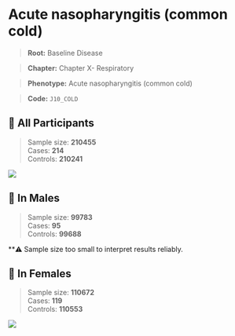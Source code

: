 # Acute nasopharyngitis (common cold)

> **Root:** Baseline Disease  

> **Chapter:** Chapter X- Respiratory  

> **Phenotype:** Acute nasopharyngitis (common cold)  

> **Code:** `J10_COLD`

## 🧪 All Participants  
> Sample size: **210455**  
> Cases: **214**  
> Controls: **210241**
<img src="/Disease/Figures/ALL/Incidence/J10_COLD.png"/>
<CsvTable src="/Disease/Data/ALL/Incidence/COX_J10_COLD.csv" label="🔍 View full results" />

## 👨 In Males  
> Sample size: **99783**  
> Cases: **95**  
> Controls: **99688**

**⚠️ Sample size too small to interpret results reliably.


## 👩 In Females  
> Sample size: **110672**  
> Cases: **119**  
> Controls: **110553**
<img src="/Disease/Figures/Female/Incidence/J10_COLD.png"/>
<CsvTable src="/Disease/Data/Female/Incidence/COX_J10_COLD.csv" label="🔍 View full results" />
